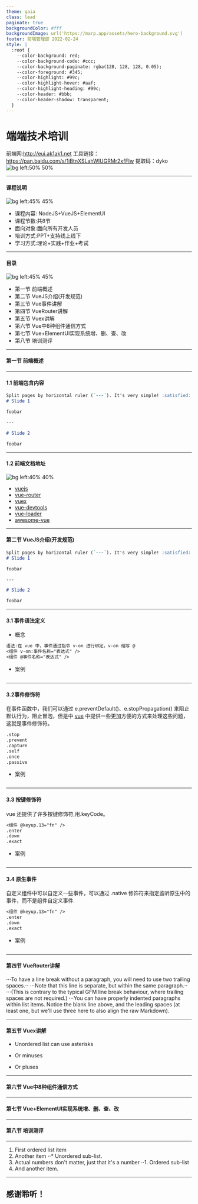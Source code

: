 ```yaml
---
theme: gaia
class: lead
paginate: true
backgroundColor: #fff
backgroundImage: url('https://marp.app/assets/hero-background.svg')
footer: 前端管理部 2022-02-24 
style: |
  :root {
    --color-background: red;
    --color-background-code: #ccc;
    --color-background-paginate: rgba(128, 128, 128, 0.05);
    --color-foreground: #345;
    --color-highlight: #99c;
    --color-highlight-hover: #aaf;
    --color-highlight-heading: #99c;
    --color-header: #bbb;
    --color-header-shadow: transparent;
  }
---
```

# **端端技术培训**
前端网:http://eui.ak1ak1.net
工具链接：https://pan.baidu.com/s/1iBtnXSLahWIUGRMr2xfFIw 
提取码：dyko
![bg left:50% 50%](./website/public/assets/logo.svg)

---
#### 课程说明
![bg left:45% 45%](./website/public/assets/logo.svg)
- 课程内容: NodeJS+VueJS+ElementUI
- 课程节数:共8节
- 面向对象:面向所有开发人员
- 培训方式:PPT+支持线上线下
- 学习方式:理论+实践+作业+考试
---
#### 目录
![bg left:45% 45%](./website/public/assets/logo.svg)
- 第一节 前端概述
- 第二节 VueJS介绍(开发规范)
- 第三节 Vue事件讲解
- 第四节 VueRouter讲解
- 第五节 Vuex讲解
- 第六节 Vue中8种组件通信方式
- 第七节 Vue+ElementUI实现系统增、删、查、改
- 第八节 培训测评
---
#### 第一节 前端概述

---
#### 1.1 前端包含内容
```markdown
Split pages by horizontal ruler (`---`). It's very simple! :satisfied:
# Slide 1

foobar

---

# Slide 2

foobar
```

---
#### 1.2 前端文档地址
![bg left:40% 40%](./website/public/assets/logo.svg)
  - [vuejs](https://vuejs.org)
  - [vue-router](https://router.vuejs.org)
  - [vuex](https://vuex.vuejs.org)
  - [vue-devtools](https://github.com/vuejs/vue-devtools#vue-devtools)
  - [vue-loader](https://vue-loader.vuejs.org)
  - [awesome-vue](https://github.com/vuejs/awesome-vue)

---
#### 第二节 VueJS介绍(开发规范)
```markdown
Split pages by horizontal ruler (`---`). It's very simple! :satisfied:
# Slide 1

foobar

---

# Slide 2

foobar
```
---
#### 3.1 事件语法定义
- 概念
```markdown
语法:在 vue 中，事件通过指令 v-on 进行绑定，v-on 缩写 @
<组件 v-on:事件名称="表达式" />
<组件 @事件名称="表达式" />
```
- 案例
```vue
```
---
#### 3.2事件修饰符
在事件函数中，我们可以通过 e.preventDefault()、e.stopPropagation() 来阻止默认行为，阻止冒泡，但是中 <u>vue</u> 中提供一些更加方便的方式来处理这些问题，这就是事件修饰符。
```markdown
.stop
.prevent
.capture
.self
.once
.passive
```
- 案例
```vue
```
---
#### 3.3 按键修饰符
vue 还提供了许多按键修饰符,用.keyCode。
```markdown
<组件 @keyup.13="fn" />
.enter
.down
.exact
```
- 案例
```vue
```
---
#### 3.4 原生事件
自定义组件中可以自定义一些事件，可以通过 .native 修饰符来指定监听原生中的事件，而不是组件自定义事件.
```markdown
<组件 @keyup.13="fn" />
.enter
.down
.exact
```
- 案例
```vue
```
---
#### 第四节 VueRouter讲解
⋅⋅⋅To have a line break without a paragraph, you will need to use two trailing spaces.⋅⋅
⋅⋅⋅Note that this line is separate, but within the same paragraph.⋅⋅
⋅⋅⋅(This is contrary to the typical GFM line break behaviour, where trailing spaces are not required.)
⋅⋅⋅You can have properly indented paragraphs within list items. Notice the blank line above, and the leading spaces (at least one, but we'll use three here to also align the raw Markdown).

---
#### 第五节 Vuex讲解
* Unordered list can use asterisks
- Or minuses
+ Or pluses
---
#### 第六节 Vue中8种组件通信方式
---
#### 第七节 Vue+ElementUI实现系统增、删、查、改
---
#### 第八节 培训测评
---
1. First ordered list item
2. Another item
⋅⋅* Unordered sub-list.
1. Actual numbers don't matter, just that it's a number
⋅⋅1. Ordered sub-list
4. And another item.

---
**感谢聆听！**
---
